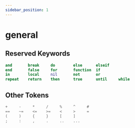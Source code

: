 ```yaml
---
sidebar_position: 1
---
```


# general

## Reserved Keywords

```lua
and       break     do        else      elseif
end       false     for       function  if
in        local     nil       not       or
repeat    return    then      true      until     while
```

## Other Tokens

```lua
+     -     *     /     %     ^     #
==    ~=    <=    >=    <     >     =
(     )     {     }     [     ]
;     :     ,     .     ..    ...
```
